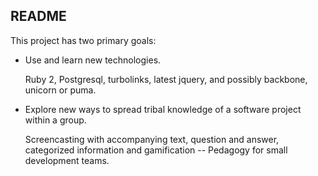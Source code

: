
## README

This project has two primary goals:

* Use and learn new technologies.

  Ruby 2, Postgresql, turbolinks, latest jquery, and possibly backbone, unicorn or puma.


* Explore new ways to spread tribal knowledge of a software project within a group.

  Screencasting with accompanying text, question and answer, categorized information and gamification -- Pedagogy for small development teams.

